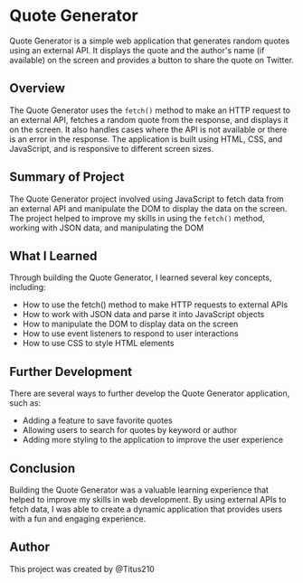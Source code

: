 # Quote Generator
Quote Generator is a simple web application that generates random quotes using an external API. It displays the quote and the author's name (if available) on the screen and provides a button to share the quote on Twitter.


## Overview
The Quote Generator uses the `fetch()` method to make an HTTP request to an external API, fetches a random quote from the response, 
and displays it on the screen. It also handles cases where the API is not available or there is an error in the response.
The application is built using HTML, CSS, and JavaScript, and is responsive to different screen sizes.

## Summary of Project
The Quote Generator project involved using JavaScript to fetch data from an external API and manipulate the DOM to display the data on the screen. 
The project helped to improve my skills in using the `fetch()` method, working with JSON data, and manipulating the DOM

## What I Learned
Through building the Quote Generator, I learned several key concepts, including:

- How to use the fetch() method to make HTTP requests to external APIs
- How to work with JSON data and parse it into JavaScript objects
- How to manipulate the DOM to display data on the screen
- How to use event listeners to respond to user interactions
- How to use CSS to style HTML elements

## Further Development
There are several ways to further develop the Quote Generator application, such as:

- Adding a feature to save favorite quotes
- Allowing users to search for quotes by keyword or author
- Adding more styling to the application to improve the user experience

## Conclusion 
Building the Quote Generator was a valuable learning experience that helped to improve my skills in web development. By using external APIs to fetch data, 
I was able to create a dynamic application that provides users with a fun and engaging experience.

## Author
This project was created by @Titus210
